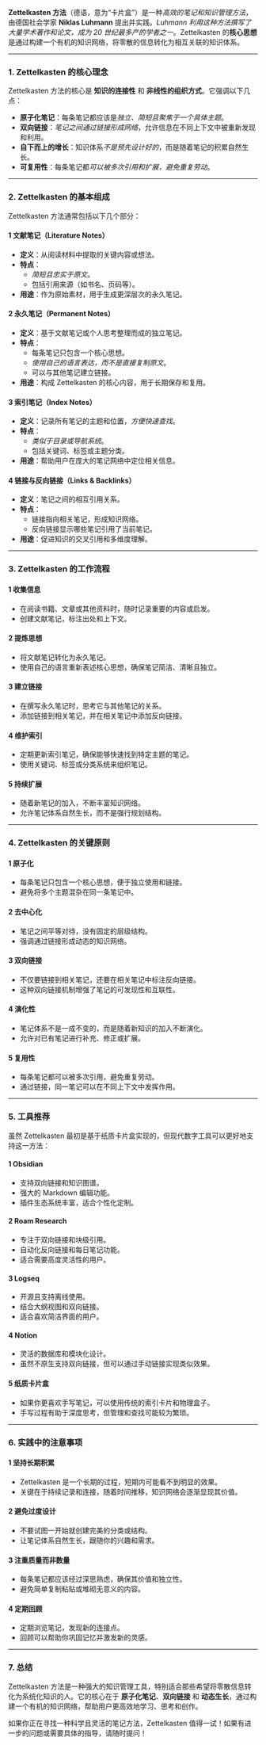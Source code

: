 **Zettelkasten 方法**（德语，意为“卡片盒”）是一种*高效的笔记和知识管理方法*，由德国社会学家 **Niklas Luhmann** 提出并实践。_Luhmann 利用这种方法撰写了大量学术著作和论文，成为 20 世纪最多产的学者之一_。Zettelkasten 的**核心思想**是通过构建一个有机的知识网络，将零散的信息转化为相互关联的知识体系。

---

### 1. Zettelkasten 的核心理念

Zettelkasten 方法的核心是 **知识的连接性** 和 **非线性的组织方式**。它强调以下几点：

- **原子化笔记**：每条笔记都应该是*独立、简短且聚焦于一个具体主题*。
- **双向链接**：_笔记之间通过链接形成网络_，允许信息在不同上下文中被重新发现和利用。
- **自下而上的增长**：知识体系*不是预先设计好的*，而是随着笔记的积累自然生长。
- **可复用性**：每条笔记都*可以被多次引用和扩展，避免重复劳动*。

---

### 2. Zettelkasten 的基本组成

Zettelkasten 方法通常包括以下几个部分：

#### 1 文献笔记（Literature Notes）

- **定义**：从阅读材料中提取的关键内容或想法。
- **特点**：
  - _简短且忠实于原文_。
  - 包括引用来源（如书名、页码等）。
- **用途**：作为原始素材，用于生成更深层次的永久笔记。

#### 2 永久笔记（Permanent Notes）

- **定义**：基于文献笔记或个人思考整理而成的独立笔记。
- **特点**：
  - 每条笔记只包含一个核心思想。
  - _使用自己的语言表达，而不是直接复制原文_。
  - 可以与其他笔记建立链接。
- **用途**：构成 Zettelkasten 的核心内容，用于长期保存和复用。

#### 3 索引笔记（Index Notes）

- **定义**：记录所有笔记的主题和位置，*方便快速查找*。
- **特点**：
  - _类似于目录或导航系统_。
  - 包括关键词、标签或主题分类。
- **用途**：帮助用户在庞大的笔记网络中定位相关信息。

#### 4 链接与反向链接（Links & Backlinks）

- **定义**：笔记之间的相互引用关系。
- **特点**：
  - 链接指向相关笔记，形成知识网络。
  - 反向链接显示哪些笔记引用了当前笔记。
- **用途**：促进知识的交叉引用和多维度理解。

---

### 3. Zettelkasten 的工作流程

#### 1 收集信息

- 在阅读书籍、文章或其他资料时，随时记录重要的内容或启发。
- 创建文献笔记，标注出处和上下文。

#### 2 提炼思想

- 将文献笔记转化为永久笔记。
- 使用自己的语言重新表述核心思想，确保笔记简洁、清晰且独立。

#### 3 建立链接

- 在撰写永久笔记时，思考它与其他笔记的关系。
- 添加链接到相关笔记，并在相关笔记中添加反向链接。

#### 4 维护索引

- 定期更新索引笔记，确保能够快速找到特定主题的笔记。
- 使用关键词、标签或分类系统来组织笔记。

#### 5 持续扩展

- 随着新笔记的加入，不断丰富知识网络。
- 允许笔记体系自然生长，而不是强行规划结构。

---

### 4. Zettelkasten 的关键原则

#### 1 原子化

- 每条笔记只包含一个核心思想，便于独立使用和链接。
- 避免将多个主题混杂在同一条笔记中。

#### 2 去中心化

- 笔记之间平等对待，没有固定的层级结构。
- 强调通过链接形成动态的知识网络。

#### 3 双向链接

- 不仅要链接到相关笔记，还要在相关笔记中标注反向链接。
- 这种双向链接机制增强了笔记的可发现性和互联性。

#### 4 演化性

- 笔记体系不是一成不变的，而是随着新知识的加入不断演化。
- 允许对已有笔记进行补充、修正或扩展。

#### 5 复用性

- 每条笔记都可以被多次引用，避免重复劳动。
- 通过链接，同一笔记可以在不同上下文中发挥作用。

---

### 5. 工具推荐

虽然 Zettelkasten 最初是基于纸质卡片盒实现的，但现代数字工具可以更好地支持这一方法：

#### 1 Obsidian

- 支持双向链接和知识图谱。
- 强大的 Markdown 编辑功能。
- 插件生态系统丰富，适合个性化定制。

#### 2 Roam Research

- 专注于双向链接和块级引用。
- 自动化反向链接和每日笔记功能。
- 适合需要高度灵活性的用户。

#### 3 Logseq

- 开源且支持离线使用。
- 结合大纲视图和双向链接。
- 适合喜欢简洁界面的用户。

#### 4 Notion

- 灵活的数据库和模块化设计。
- 虽然不原生支持双向链接，但可以通过手动链接实现类似效果。

#### 5 纸质卡片盒

- 如果你更喜欢手写笔记，可以使用传统的索引卡片和物理盒子。
- 手写过程有助于深度思考，但管理和查找可能较为繁琐。

---

### 6. 实践中的注意事项

#### 1 坚持长期积累

- Zettelkasten 是一个长期的过程，短期内可能看不到明显的效果。
- 关键在于持续记录和连接，随着时间推移，知识网络会逐渐显现其价值。

#### 2 避免过度设计

- 不要试图一开始就创建完美的分类或结构。
- 让笔记体系自然生长，跟随你的兴趣和需求。

#### 3 注重质量而非数量

- 每条笔记都应该经过深思熟虑，确保其价值和独立性。
- 避免简单复制粘贴或堆砌无意义的内容。

#### 4 定期回顾

- 定期浏览笔记，发现新的连接点。
- 回顾可以帮助你巩固记忆并激发新的灵感。

---

### 7. 总结

Zettelkasten 方法是一种强大的知识管理工具，特别适合那些希望将零散信息转化为系统化知识的人。它的核心在于 **原子化笔记**、**双向链接** 和 **动态生长**，通过构建一个有机的知识网络，帮助用户更高效地学习、思考和创作。

如果你正在寻找一种科学且灵活的笔记方法，Zettelkasten 值得一试！如果有进一步的问题或需要具体的指导，请随时提问！
